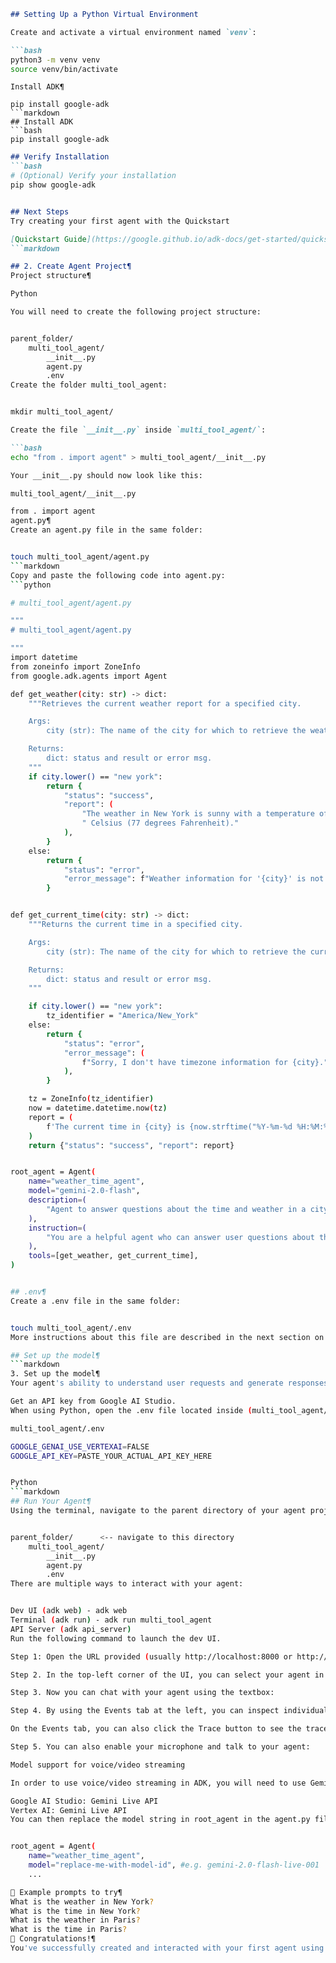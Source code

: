 ```markdown
## Setting Up a Python Virtual Environment

Create and activate a virtual environment named `venv`:

```bash
python3 -m venv venv
source venv/bin/activate
```
```
Install ADK¶

pip install google-adk
```markdown
## Install ADK
```bash
pip install google-adk
```
```markdown
## Verify Installation
```bash
# (Optional) Verify your installation
pip show google-adk
```
```markdown

## Next Steps
Try creating your first agent with the Quickstart

[Quickstart Guide](https://google.github.io/adk-docs/get-started/quickstart/)
```markdown

## 2. Create Agent Project¶
Project structure¶

Python

You will need to create the following project structure:


parent_folder/
    multi_tool_agent/
        __init__.py
        agent.py
        .env
Create the folder multi_tool_agent:


mkdir multi_tool_agent/

Create the file `__init__.py` inside `multi_tool_agent/`:

```bash
echo "from . import agent" > multi_tool_agent/__init__.py

Your __init__.py should now look like this:

multi_tool_agent/__init__.py

from . import agent
agent.py¶
Create an agent.py file in the same folder:


touch multi_tool_agent/agent.py
```markdown
Copy and paste the following code into agent.py:
```python

# multi_tool_agent/agent.py

"""
# multi_tool_agent/agent.py

"""
import datetime
from zoneinfo import ZoneInfo
from google.adk.agents import Agent

def get_weather(city: str) -> dict:
    """Retrieves the current weather report for a specified city.

    Args:
        city (str): The name of the city for which to retrieve the weather report.

    Returns:
        dict: status and result or error msg.
    """
    if city.lower() == "new york":
        return {
            "status": "success",
            "report": (
                "The weather in New York is sunny with a temperature of 25 degrees"
                " Celsius (77 degrees Fahrenheit)."
            ),
        }
    else:
        return {
            "status": "error",
            "error_message": f"Weather information for '{city}' is not available.",
        }


def get_current_time(city: str) -> dict:
    """Returns the current time in a specified city.

    Args:
        city (str): The name of the city for which to retrieve the current time.

    Returns:
        dict: status and result or error msg.
    """

    if city.lower() == "new york":
        tz_identifier = "America/New_York"
    else:
        return {
            "status": "error",
            "error_message": (
                f"Sorry, I don't have timezone information for {city}."
            ),
        }

    tz = ZoneInfo(tz_identifier)
    now = datetime.datetime.now(tz)
    report = (
        f'The current time in {city} is {now.strftime("%Y-%m-%d %H:%M:%S %Z%z")}'
    )
    return {"status": "success", "report": report}


root_agent = Agent(
    name="weather_time_agent",
    model="gemini-2.0-flash",
    description=(
        "Agent to answer questions about the time and weather in a city."
    ),
    instruction=(
        "You are a helpful agent who can answer user questions about the time and weather in a city."
    ),
    tools=[get_weather, get_current_time],
)


## .env¶
Create a .env file in the same folder:


touch multi_tool_agent/.env
More instructions about this file are described in the next section on Set up the model.

## Set up the model¶
```markdown
3. Set up the model¶
Your agent's ability to understand user requests and generate responses is powered by a Large Language Model (LLM). Your agent needs to make secure calls to this external LLM service, which requires authentication credentials. Without valid authentication, the LLM service will deny the agent's requests, and the agent will be unable to function.

Get an API key from Google AI Studio.
When using Python, open the .env file located inside (multi_tool_agent/) and copy-paste the following code.

multi_tool_agent/.env

GOOGLE_GENAI_USE_VERTEXAI=FALSE
GOOGLE_API_KEY=PASTE_YOUR_ACTUAL_API_KEY_HERE


Python
```markdown
## Run Your Agent¶
Using the terminal, navigate to the parent directory of your agent project (e.g. using cd ..):


parent_folder/      <-- navigate to this directory
    multi_tool_agent/
        __init__.py
        agent.py
        .env
There are multiple ways to interact with your agent:


Dev UI (adk web) - adk web
Terminal (adk run) - adk run multi_tool_agent
API Server (adk api_server)
Run the following command to launch the dev UI.

Step 1: Open the URL provided (usually http://localhost:8000 or http://127.0.0.1:8000) directly in your browser.

Step 2. In the top-left corner of the UI, you can select your agent in the dropdown. Select "multi_tool_agent".

Step 3. Now you can chat with your agent using the textbox:

Step 4. By using the Events tab at the left, you can inspect individual function calls, responses and model responses by clicking on the actions:

On the Events tab, you can also click the Trace button to see the trace logs for each event that shows the latency of each function calls:

Step 5. You can also enable your microphone and talk to your agent:

Model support for voice/video streaming

In order to use voice/video streaming in ADK, you will need to use Gemini models that support the Live API. You can find the model ID(s) that supports the Gemini Live API in the documentation:

Google AI Studio: Gemini Live API
Vertex AI: Gemini Live API
You can then replace the model string in root_agent in the agent.py file you created earlier (jump to section). Your code should look something like:


root_agent = Agent(
    name="weather_time_agent",
    model="replace-me-with-model-id", #e.g. gemini-2.0-flash-live-001
    ...

📝 Example prompts to try¶
What is the weather in New York?
What is the time in New York?
What is the weather in Paris?
What is the time in Paris?
🎉 Congratulations!¶
You've successfully created and interacted with your first agent using ADK!

